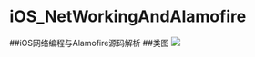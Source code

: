 # iOS_NetWorkingAndAlamofire
##iOS网络编程与Alamofire源码解析
##类图
![](http://images2015.cnblogs.com/blog/545446/201606/545446-20160615155319026-200429460.png)
